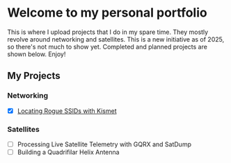 # Welcome to my personal portfolio

This is where I upload projects that I do in my spare time. They mostly revolve around networking and satellites. This is a new initiative as of 2025, so there's not much to show yet. Completed and planned projects are shown below. Enjoy!

## My Projects

### Networking
* [x] [Locating Rogue SSIDs with Kismet](https://github.com/SeanLehey/Locating-Rogue-SSIDs-with-Kismet)

### Satellites
* [ ] Processing Live Satellite Telemetry with GQRX and SatDump
* [ ] Building a Quadrifilar Helix Antenna

